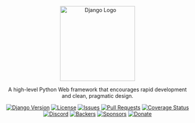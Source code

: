 <p align="center">
  <a href="https://www.djangoproject.com/" target="_blank"><img src="https://www.djangoproject.com/m/img/logos/django-logo-negative.png" width="200" alt="Django Logo" /></a>
</p>

[circleci-image]: https://img.shields.io/circleci/build/github/username/repository/master?token=abc123def456
[circleci-url]: https://circleci.com/gh/username/repository

<p align="center">A high-level Python Web framework that encourages rapid development and clean, pragmatic design.</p>
<p align="center">
  <a href="https://www.djangoproject.com/" target="_blank"><img src="https://img.shields.io/badge/Django-3.2-brightgreen.svg" alt="Django Version" /></a>
  <a href="https://opensource.org/licenses/MIT" target="_blank"><img src="https://img.shields.io/badge/License-MIT-blue.svg" alt="License" /></a>
  <a href="https://github.com/username/repository/issues" target="_blank"><img src="https://img.shields.io/github/issues/username/repository.svg" alt="Issues" /></a>
  <a href="https://github.com/username/repository/pulls" target="_blank"><img src="https://img.shields.io/github/issues-pr/username/repository.svg" alt="Pull Requests" /></a>
  <a href="https://coveralls.io/github/username/repository?branch=master" target="_blank"><img src="https://coveralls.io/repos/github/username/repository/badge.svg?branch=master" alt="Coverage Status" /></a>
  <a href="https://discord.gg/yourserver" target="_blank"><img src="https://img.shields.io/badge/discord-online-brightgreen.svg" alt="Discord" /></a>
  <a href="https://opencollective.com/yourproject#backer" target="_blank"><img src="https://img.shields.io/badge/Backers%20on%20Open%20Collective-brightgreen.svg" alt="Backers" /></a>
  <a href="https://opencollective.com/yourproject#sponsor" target="_blank"><img src="https://img.shields.io/badge/Sponsors%20on%20Open%20Collective-brightgreen.svg" alt="Sponsors" /></a>
  <a href="https://paypal.me/yourusername" target="_blank"><img src="https://img.shields.io/badge/Donate-PayPal-ff3f59.svg" alt="Donate" /></a>
</p>


